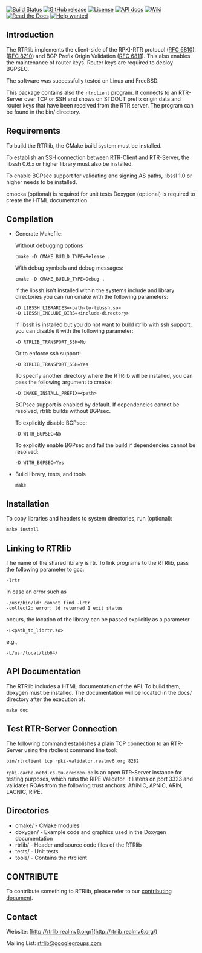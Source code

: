 [![Build Status][travis-badge]][travis-link]
[![GitHub release][release-badge]][release-link]
[![License][license-badge]][license-link]
[![API docs][api-badge]][api-link]
[![Wiki][wiki-badge]][wiki-link]
[![Read the Docs][rtd-badge]][rtd-link]
[![Help wanted][helpwanted-badge]][helpwanted-link]

Introduction
------------
The RTRlib implements the client-side of the RPKI-RTR protocol 
([RFC 6810](https://tools.ietf.org/html/rfc6810)), 
([RFC 8210](https://tools.ietf.org/html/rfc8210)) and BGP Prefix Origin
Validation ([RFC 6811](https://tools.ietf.org/html/rfc6811)). This also enables
the maintenance of router keys. Router keys are required to deploy BGPSEC.

The software was successfully tested on Linux and FreeBSD.

This package contains also the `rtrclient` program. It connects to an
RTR-Server over TCP or SSH and shows on STDOUT prefix origin data and
router keys that have been received from the RTR server. The program can
be found in the bin/ directory.

Requirements
------------
To build the RTRlib, the CMake build system must be installed.

To establish an SSH connection between RTR-Client and RTR-Server, the
libssh 0.6.x or higher library must also be installed.

To enable BGPsec support for validating and signing AS paths, libssl
1.0 or higher needs to be installed.

cmocka (optional) is required for unit tests
Doxygen (optional) is required to create the HTML documentation.


Compilation
-----------

* Generate Makefile:

  Without debugging options

      cmake -D CMAKE_BUILD_TYPE=Release .

  With debug symbols and debug messages:

      cmake -D CMAKE_BUILD_TYPE=Debug .

  If the libssh isn't installed within the systems include and library
  directories you can run cmake with the following parameters:

      -D LIBSSH_LIBRARIES=<path-to-libssh.so>
      -D LIBSSH_INCLUDE_DIRS=<include-directory>

  If libssh is installed but you do not want to build rtrlib with ssh
  support, you can disable it with the following parameter:

      -D RTRLIB_TRANSPORT_SSH=No

  Or to enforce ssh support:

      -D RTRLIB_TRANSPORT_SSH=Yes

  To specify another directory where the RTRlib will be installed, you
  can pass the following argument to cmake:

      -D CMAKE_INSTALL_PREFIX=<path>

  BGPsec support is enabled by default. If dependencies cannot be
  resolved, rtrlib builds without BGPsec.
  
  To explicitly disable BGPsec:

      -D WITH_BGPSEC=No

  To explicitly enable BGPsec and fail the build if dependencies
  cannot be resolved:

      -D WITH_BGPSEC=Yes

* Build library, tests, and tools

      make


Installation
------------
To copy libraries and headers to system directories, run (optional):

    make install


Linking to RTRlib
----------------------
The name of the shared library is rtr. To link programs to the RTRlib,
pass the following parameter to gcc:

    -lrtr

In case an error such as

    -/usr/bin/ld: cannot find -lrtr
    -collect2: error: ld returned 1 exit status

occurs, the location of the library can be passed explicitly as a parameter

    -L<path_to_librtr.so>

e.g.,

    -L/usr/local/lib64/


API Documentation
-----------------
The RTRlib includes a HTML documentation of the API. To build them,
doxygen must be installed. The documentation will be located in the
docs/ directory after the execution of:

    make doc


Test RTR-Server Connection
--------------------------
The following command establishes a plain TCP connection to an
RTR-Server using the rtrclient command line tool:

    bin/rtrclient tcp rpki-validator.realmv6.org 8282

`rpki-cache.netd.cs.tu-dresden.de` is an open RTR-Server instance for testing
purposes, which runs the RIPE Validator. It listens on port 3323 and
validates ROAs from the following trust anchors: AfriNIC, APNIC, ARIN,
LACNIC, RIPE.


Directories
-----------
* cmake/      - CMake modules
* doxygen/    - Example code and graphics used in the Doxygen
                documentation
* rtrlib/     - Header and source code files of the RTRlib
* tests/      - Unit tests
* tools/      - Contains the rtrclient


CONTRIBUTE
----------
To contribute something to RTRlib, please refer to our [contributing document](CONTRIBUTING).


Contact
-------
Website: [http://rtrlib.realmv6.org/](http://rtrlib.realmv6.org/)

Mailing List: [rtrlib@googlegroups.com](mailto:rtrlib@googlegroups.com)


[travis-badge]:https://travis-ci.com/rtrlib/rtrlib.svg?branch=master
[travis-link]:https://travis-ci.com/rtrlib/rtrlib
[release-badge]: https://img.shields.io/github/release/rtrlib/rtrlib.svg
[release-link]: https://github.com/rtrlib/rtrlib/releases/latest
[license-badge]: https://img.shields.io/github/license/rtrlib/rtrlib
[license-link]: https://github.com/rtrlib/rtrlib/blob/master/LICENSE
[api-badge]: https://img.shields.io/badge/docs-API-informational.svg
[api-link]: http://rtrlib.realmv6.org/doxygen/latest/
[wiki-badge]: https://img.shields.io/badge/docs-Wiki-informational.svg
[wiki-link]: https://github.com/rtrlib/rtrlib/wiki
[rtd-badge]: https://readthedocs.org/projects/rtrlib/badge/?version=latest 
[rtd-link]: http://rtrlib.readthedocs.io/en/latest/?badge=latest
[helpwanted-badge]: https://img.shields.io/badge/help-wanted-orange.svg
[helpwanted-link]: https://github.com/rtrlib/rtrlib/issues
